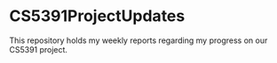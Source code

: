 # CS5391ProjectUpdates
This repository holds my weekly reports regarding my progress on our CS5391 project. 
